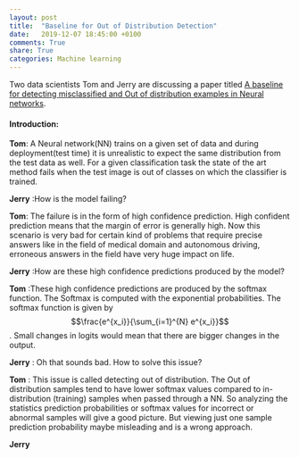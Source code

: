 ```yaml
---
layout: post
title:  "Baseline for Out of Distribution Detection"
date:   2019-12-07 18:45:00 +0100
comments: True
share: True
categories: Machine learning
---
```


Two data scientists Tom and Jerry are discussing a paper titled [A baseline for detecting misclassified and Out of distribution examples in Neural networks](https://arxiv.org/abs/1610.02136).

#### Introduction:
**Tom**: A Neural network(NN) trains on a given set of data and during deployment(test time) it is unrealistic to expect the same distribution from the test data as well. For a given classification task the state of the art method fails when the test image is out of classes on which the classifier is trained. 

**Jerry** :How is the model failing?

**Tom**: The failure is in the form of high confidence prediction. High confident prediction means that the margin of error is generally high. Now this scenario is very bad for certain kind of problems that require precise answers like in the field of medical domain and autonomous driving, erroneous answers in the field have very huge impact on life.

**Jerry** :How are these high confidence predictions produced by the model?

**Tom** :These high confidence predictions are produced by the softmax function. The Softmax is computed with the exponential probabilities. The softmax function is given by $$\frac{e^{x_i}}{\sum_{i=1}^{N} e^{x_i}}$$. Small changes in logits would mean that there are bigger changes in the output. 

**Jerry** : Oh that sounds bad. How to solve this issue?

**Tom** : This issue is called detecting out of distribution. The Out of distribution samples tend to have lower softmax values compared to in-distribution (training) samples when passed through a NN. So analyzing the statistics prediction probabilities or softmax values for incorrect or abnormal samples will give a good picture. But viewing just one sample prediction probability maybe misleading and is a wrong approach.

**Jerry**